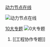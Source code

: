 [动力节点在线](https://i.bjpowernode.com/subject/jgs.html)

![动力节点在线](http://img.geekyspace.cn/pictures/2025/20250315230133236.png)

[10大专题](https://www.bjpowernode.com/kecheng/jgs.html)
![0大专题](http://img.geekyspace.cn/pictures/2025/20250315230059060.png)

1. [[工程协作专题]]